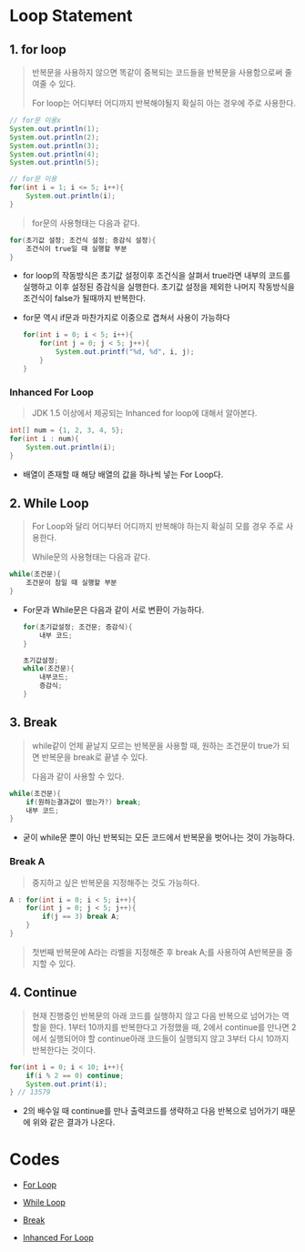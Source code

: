 # Loop Statement

## 1. for loop

> 반복문을 사용하지 않으면 똑같이 중복되는 코드들을 반복문을 사용함으로써 줄여줄 수 있다.
>
> For loop는 어디부터 어디까지 반복해야될지 확실히 아는 경우에 주로 사용한다.

```java
// for문 이용x
System.out.println(1);
System.out.println(2);
System.out.println(3);
System.out.println(4);
System.out.println(5);

// for문 이용
for(int i = 1; i <= 5; i++){
    System.out.println(i);
}
```

> for문의 사용형태는 다음과 같다.

```java
for(초기값 설정; 조건식 설정; 증감식 설정){
    조건식이 true일 때 실행할 부분
}
```

* for loop의 작동방식은 초기값 설정이후 조건식을 살펴서 true라면 내부의 코드를 실행하고 이후 설정된 증감식을 실행한다. 초기값 설정을 제외한 나머지 작동방식을 조건식이 false가 될때까지 반복한다.

* for문 역시 if문과 마찬가지로 이중으로 겹쳐서 사용이 가능하다

  ```java
  for(int i = 0; i < 5; i++){
      for(int j = 0; j < 5; j++){
          System.out.printf("%d, %d", i, j);
      }
  }
  ```

### Inhanced For Loop

> JDK 1.5 이상에서 제공되는 Inhanced for loop에 대해서 알아본다.

```java
int[] num = {1, 2, 3, 4, 5};
for(int i : num){
    System.out.println(i);
}
```

* 배열이 존재할 때 해당 배열의 값을 하나씩 넣는 For Loop다.

## 2. While Loop

> For Loop와 달리 어디부터 어디까지 반복해야 하는지 확실히 모를 경우 주로 사용한다.
>
> While문의 사용형태는 다음과 같다.

```java
while(조건문){
    조건문이 참일 때 실행할 부분
}
```

* For문과 While문은 다음과 같이 서로 변환이 가능하다.

  ```java
  for(초기값설정; 조건문; 증감식){
      내부 코드;
  }
  
  초기값설정;
  while(조건문){
      내부코드;
      증감식;
  }
  ```

## 3. Break

> while같이 언제 끝날지 모르는 반복문을 사용할 때, 원하는 조건문이 true가 되면 반복문을 break로 끝낼 수 있다.
>
> 다음과 같이 사용할 수 있다.

```java
while(조건문){
    if(원하는결과값이 떴는가?) break;
    내부 코드;
}
```

* 굳이 while문 뿐이 아닌 반복되는 모든 코드에서 반복문을 벗어나는 것이 가능하다.

### Break A

> 중지하고 싶은 반복문을 지정해주는 것도 가능하다.

```java
A : for(int i = 0; i < 5; i++){
    for(int j = 0; j < 5; j++){
        if(j == 3) break A;
    }
}
```

> 첫번째 반복문에 A라는 라벨을 지정해준 후 break A;를 사용하여 A반복문을 중지할 수 있다.

## 4. Continue

>  현재 진행중인 반복문의 아래 코드를 실행하지 않고 다음 반복으로 넘어가는 역할을 한다. 1부터 10까지를 반복한다고 가정했을 때, 2에서 continue를 만나면 2에서 실행되어야 할 continue아래 코드들이 실행되지 않고 3부터 다시 10까지 반복한다는 것이다.

```java
for(int i = 0; i < 10; i++){
    if(i % 2 == 0) continue;
    System.out.print(i);
} // 13579
```

* 2의 배수일 때 continue를 만나 출력코드를 생략하고 다음 반복으로 넘어가기 때문에 위와 같은 결과가 나온다.

# Codes

* [For Loop](https://github.com/TunaHG/Java_Programming/blob/master/src/Day03/Test06_for.java)

* [While Loop](https://github.com/TunaHG/Java_Programming/blob/master/src/Day04/Test02_while.java)

* [Break](https://github.com/TunaHG/Java_Programming/blob/master/src/Day04/Test03_break.java)

* [Inhanced For Loop](https://github.com/TunaHG/Java_Programming/blob/master/src/Day05/Test04_Inhacedfor.java)